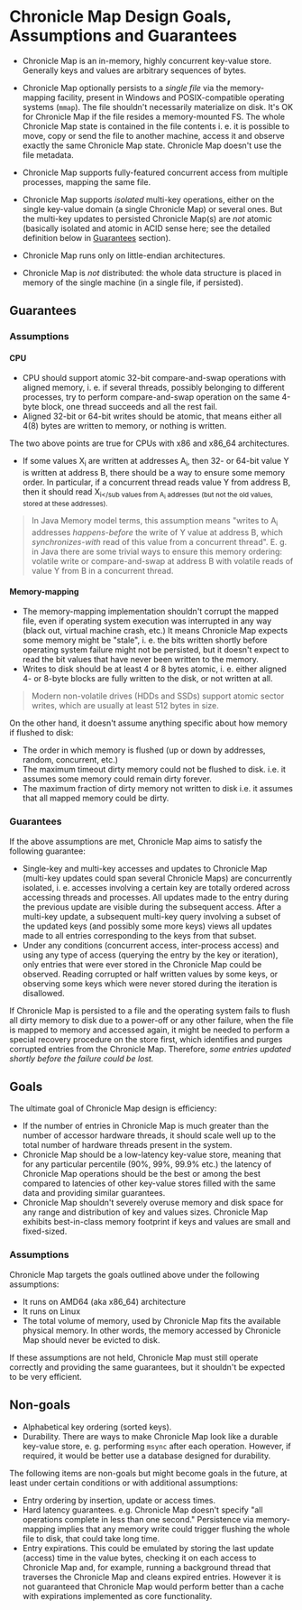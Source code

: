 # Chronicle Map Design Goals, Assumptions and Guarantees

 - Chronicle Map is an in-memory, highly concurrent key-value store. Generally keys and values are
 arbitrary sequences of bytes.
 - Chronicle Map optionally persists to a *single file* via the memory-mapping facility, present in
 Windows and POSIX-compatible operating systems (`mmap`). The file shouldn't necessarily materialize
 on disk. It's OK for Chronicle Map if the file resides a memory-mounted FS. The whole Chronicle Map
 state is contained in the file contents i. e. it is possible to move, copy or send the file to
 another machine, access it and observe exactly the same Chronicle Map state. Chronicle Map doesn't
 use the file metadata.
 - Chronicle Map supports fully-featured concurrent access from multiple processes, mapping the same
 file.
 - Chronicle Map supports *isolated* multi-key operations, either on the single key-value domain
 (a single Chronicle Map) or several ones. But the multi-key updates to persisted Chronicle Map(s)
 are *not* atomic (basically isolated and atomic in ACID sense here; see the detailed definition
 below in [Guarantees](#Guarantees) section).

 - Chronicle Map runs only on little-endian architectures.
 - Chronicle Map is *not* distributed: the whole data structure is placed in memory of the single
 machine (in a single file, if persisted).

## Guarantees

### Assumptions

#### CPU

 - CPU should support atomic 32-bit compare-and-swap operations with aligned memory, i. e. if
 several threads, possibly belonging to different processes, try to perform compare-and-swap
 operation on the same 4-byte block, one thread succeeds and all the rest fail.
 - Aligned 32-bit or 64-bit writes should be atomic, that means either all 4(8) bytes are written to
 memory, or nothing is written.

The two above points are true for CPUs with x86 and x86_64 architectures.

 - If some values X<sub>i</sub> are written at addresses A<sub>i</sub>, then 32- or 64-bit value Y
 is written at address B, there should be a way to ensure some memory order. In particular, if a
 concurrent thread reads value Y from address B, then it should read X<sub>i</sub values from
 A<sub>i</sub> addresses (but not the old values, stored at these addresses).

 > In Java Memory model terms, this assumption means "writes to A<sub>i</sub> addresses
 > *happens-before* the write of Y value at address B, which *synchronizes-with* read of this value
 > from a concurrent thread". E. g. in Java there are some trivial ways to ensure this memory
 > ordering: volatile write or compare-and-swap at address B with volatile reads of value Y
 > from B in a concurrent thread.

#### Memory-mapping

 - The memory-mapping implementation shouldn't corrupt the mapped file, even if operating system
 execution was interrupted in any way (black out, virtual machine crash, etc.) It means Chronicle
 Map expects some memory might be "stale", i. e. the bits written shortly before operating system
 failure might not be persisted, but it doesn't expect to read the bit values that have never been
 written to the memory.
 - Writes to disk should be at least 4 or 8 bytes atomic, i. e. either aligned 4- or 8-byte blocks
 are fully written to the disk, or not written at all.

 > Modern non-volatile drives (HDDs and SSDs) support atomic sector writes, which are usually at
 > least 512 bytes in size.

On the other hand, it doesn't assume anything specific about how memory if flushed to disk:

 - The order in which memory is flushed (up or down by addresses, random, concurrent, etc.)
 - The maximum timeout dirty memory could not be flushed to disk. i.e. it assumes some memory could
 remain dirty forever.
 - The maximum fraction of dirty memory not written to disk i.e. it assumes that all mapped memory
 could be dirty.

### Guarantees

If the above assumptions are met, Chronicle Map aims to satisfy the following guarantee:

 - Single-key and multi-key accesses and updates to Chronicle Map (multi-key updates could span
 several Chronicle Maps) are concurrently isolated, i. e. accesses involving a certain key are
 totally ordered across accessing threads and processes. All updates made to the entry during the
 previous update are visible during the subsequent access. After a multi-key update, a subsequent
 multi-key query involving a subset of the updated keys (and possibly some more keys) views all
 updates made to all entries corresponding to the keys from that subset.
 - Under any conditions (concurrent access, inter-process access) and using any type of access
 (querying the entry by the key or iteration), only entries that were ever stored in the Chronicle
 Map could be observed. Reading corrupted or half written values by some keys, or observing some
 keys which were never stored during the iteration is disallowed.

If Chronicle Map is persisted to a file and the operating system fails to flush all dirty memory to
disk due to a power-off or any other failure, when the file is mapped to memory and accessed again,
it might be needed to perform a special recovery procedure on the store first, which identifies and
purges corrupted entries from the Chronicle Map. Therefore, *some entries updated shortly before the
failure could be lost.*

## Goals

The ultimate goal of Chronicle Map design is efficiency:

 - If the number of entries in Chronicle Map is much greater than the number of accessor hardware
 threads, it should scale well up to the total number of hardware threads present in the system.
 - Chronicle Map should be a low-latency key-value store, meaning that for any particular
 percentile (90%, 99%, 99.9% etc.) the latency of Chronicle Map operations should be the
 best or among the best compared to latencies of other key-value stores filled with the same data
 and providing similar guarantees.
 - Chronicle Map shouldn't severely overuse memory and disk space for any range and distribution of
 key and values sizes. Chronicle Map exhibits best-in-class memory footprint if keys and values are
 small and fixed-sized.

### Assumptions

Chronicle Map targets the goals outlined above under the following assumptions:

 - It runs on AMD64 (aka x86_64) architecture
 - It runs on Linux
 - The total volume of memory, used by Chronicle Map fits the available physical memory. In other
 words, the memory accessed by Chronicle Map should never be evicted to disk.

If these assumptions are not held, Chronicle Map must still operate correctly and providing the same
guarantees, but it shouldn't be expected to be very efficient.

## Non-goals

 - Alphabetical key ordering (sorted keys).
 - Durability. There are ways to make Chronicle Map look like a durable key-value store, e. g.
 performing `msync` after each operation. However, if required, it would be better use a database
 designed for durability.

The following items are non-goals but might become goals in the future, at least under certain
conditions or with additional assumptions:

 - Entry ordering by insertion, update or access times.
 - Hard latency guarantees. e.g. Chronicle Map doesn't specify "all operations complete in less than
 one second." Persistence via memory-mapping implies that any memory write could trigger flushing
 the whole file to disk, that could take long time.
 - Entry expirations. This could be emulated by storing the last update (access) time in the value
 bytes, checking it on each access to Chronicle Map and, for example, running a background thread
 that traverses the Chronicle Map and cleans expired entries. However it is not guaranteed that
 Chronicle Map would perform better than a cache with expirations implemented as core functionality.
